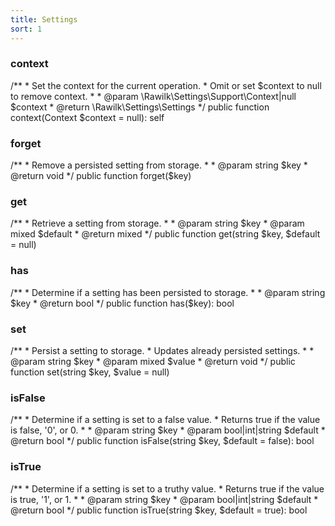 ```yaml
---
title: Settings
sort: 1
---
```


### context
<x-code lang="php">
/**
 * Set the context for the current operation.
 * Omit or set $context to null to remove context.
 *
 * @param \Rawilk\Settings\Support\Context|null $context
 * @return \Rawilk\Settings\Settings
 */
public function context(Context $context = null): self
</x-code>

### forget
<x-code lang="php">
/**
 * Remove a persisted setting from storage.
 *
 * @param string $key
 * @return void
 */
public function forget($key)
</x-code>

### get
<x-code lang="php">
/**
 * Retrieve a setting from storage.
 *
 * @param string $key
 * @param mixed $default
 * @return mixed
 */
public function get(string $key, $default = null)
</x-code>

### has
<x-code lang="php">
/**
 * Determine if a setting has been persisted to storage.
 *
 * @param string $key
 * @return bool
 */
public function has($key): bool
</x-code>

### set
<x-code lang="php">
/**
 * Persist a setting to storage.
 * Updates already persisted settings.
 *
 * @param string $key
 * @param mixed $value
 * @return void
 */
public function set(string $key, $value = null)
</x-code>

### isFalse
<x-code lang="php">
/**
 * Determine if a setting is set to a false value.
 * Returns true if the value is false, '0', or 0.
 *
 * @param string $key
 * @param bool|int|string $default
 * @return bool
 */
public function isFalse(string $key, $default = false): bool
</x-code>

### isTrue
<x-code lang="php">
/**
 * Determine if a setting is set to a truthy value.
 * Returns true if the value is true, '1', or 1.
 *
 * @param string $key
 * @param bool|int|string $default
 * @return bool
 */
public function isTrue(string $key, $default = true): bool
</x-code>
